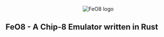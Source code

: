 <p align="center">
    <picture>
    <source media="(prefers-color-scheme: dark)" srcset="https://github.com/fredrikofstad/FeO8/blob/main/res/logo-dark.png?raw=true">
    <source media="(prefers-color-scheme: light)" srcset="https://github.com/fredrikofstad/FeO8/blob/main/res/logo-light.png?raw=true">
    <img alt="FeO8 logo" src="https://github.com/fredrikofstad/FeO8/blob/main/res/logo-light.png?raw=true">
    </picture>
</p>

## FeO8 - A Chip-8 Emulator written in Rust